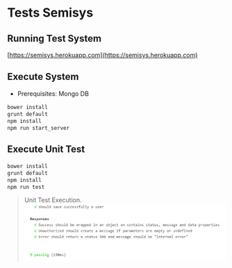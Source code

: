 # Tests Semisys

## Running Test System
[https://semisys.herokuapp.com](https://semisys.herokuapp.com)


## Execute System
- Prerequisites: Mongo DB
```npm install
bower install
grunt default
npm install
npm run start_server
```

## Execute Unit Test
```npm install
bower install
grunt default
npm install
npm run test
```
> Unit Test Execution.
![](https://github.com/rochaeinar/tests-semisys/blob/master/backend_unit_test.jpg)
